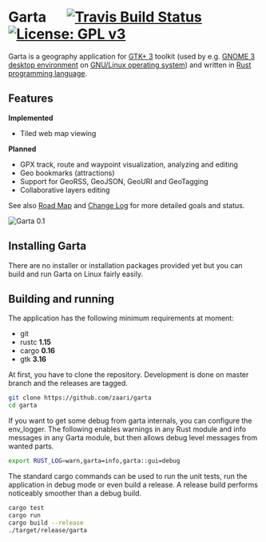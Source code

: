 # Garta &emsp; [![Travis Build Status](https://travis-ci.org/zaari/garta.svg?branch=master)](https://travis-ci.org/zaari/garta) [![License: GPL v3](https://img.shields.io/badge/License-GPL%20v3-blue.svg)](http://www.gnu.org/licenses/gpl-3.0)

Garta is a geography application for [GTK+ 3](http://www.gtk.org/) toolkit (used by e.g. [GNOME 3 desktop environment](https://www.gnome.org/gnome-3/) on [GNU/Linux operating system](https://en.wikipedia.org/wiki/Linux)) and written in [Rust programming language](https://www.rust-lang.org/en-US/).

## Features
**Implemented**
* Tiled web map viewing

**Planned**
* GPX track, route and waypoint visualization, analyzing and editing
* Geo bookmarks (attractions)
* Support for GeoRSS, GeoJSON, GeoURI and GeoTagging
* Collaborative layers editing

See also [Road Map](ROADMAP.md) and [Change Log](CHANGELOG.md) for more detailed goals and status.

![Garta 0.1](https://cloud.githubusercontent.com/assets/8877215/22755750/2684e262-ee4d-11e6-940d-eb54b5a9b03b.png)

## Installing Garta
There are no installer or installation packages provided yet but you can build and run Garta on Linux fairly easily.

## Building and running
The application has the following minimum requirements at moment:

* git 
* rustc **1.15**
* cargo **0.16**
* gtk **3.16**

At first, you have to clone the repository. Development is done on master branch and the releases are tagged.

```bash
git clone https://github.com/zaari/garta
cd garta
```

If you want to get some debug from garta internals, you can configure the env_logger. The following enables warnings in any Rust module and info messages in any Garta module, but then allows debug level messages from wanted parts.

```bash
export RUST_LOG=warn,garta=info,garta::gui=debug
```

The standard cargo commands can be used to run the unit tests, run the application in debug mode or even build a release. A release build performs noticeably smoother than a debug build.

```bash
cargo test
cargo run
cargo build --release
./target/release/garta
```

